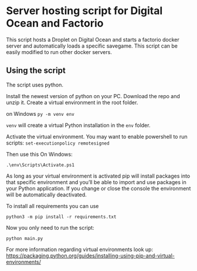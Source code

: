 # Server hosting script for Digital Ocean and Factorio
This script hosts a Droplet on Digital Ocean and starts a factorio docker server and automatically loads a specific savegame. This script can be easily modified to run other docker servers.

## Using the script
The script uses python.

Install the newest version of python on your PC.
Download the repo and unzip it. Create a virtual environment in the root folder.

on Windows
`py -m venv env`


`venv` will create a virtual Python installation in the `env` folder.

Activate the virtual environment.
You may want to enable powershell to run scripts:
`set-executionpolicy remotesigned`

Then use this
On Windows:

`.\env\Scripts\Activate.ps1`

As long as your virtual environment is activated pip will install packages into that specific environment and you’ll be able to import and use packages in your Python application. If you change or close the console the environment will be automatically deactivated. 

To install all requirements you can use

`python3 -m pip install -r requirements.txt`

Now you only need to run the script:

`python main.py`

For more information regarding virtual environments look up:
https://packaging.python.org/guides/installing-using-pip-and-virtual-environments/
